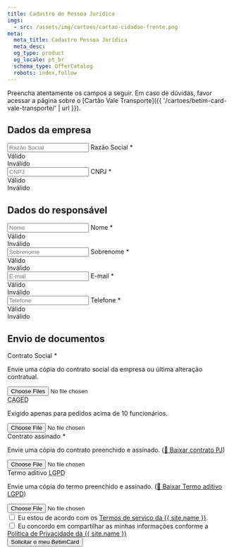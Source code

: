```yaml
---
title: Cadastro de Pessoa Jurídica
imgs: 
  - src: /assets/img/cartoes/cartao-cidadao-frente.png
meta:
  meta_title: Cadastro Pessoa Jurídica
  meta_desc: 
  og_type: product
  og_locale: pt_br
  schema_type: OfferCatalog
  robots: index,follow
---
```

Preencha atentamente os campos a seguir.
Em caso de dúvidas, favor acessar a página sobre o [Cartão Vale Transporte]({{ '/cartoes/betim-card-vale-transporte/' | url }}).
<form class="authentication-form" name="form-signup-company" id="form-signup" action="{{ site.api.form_pj }}" enctype="multipart/form-data" method="post" onsubmit="return validateForm()">
  <div class="row g-3 mb-3">
    <div class="col-12 ">
      <h2 class="fs-3">Dados da empresa</h2>
      <input type="hidden" name="cddc-shield">
    </div>
    <div class="col-md-6 col-lg-6">
      <div class="input-group has-validation">
        <span class="input-group-text">
          <i class="icon-xs" data-feather="user"></i>
        </span>
        <div class="form-floating flex-fill">
          <input type="text" autocomplete="organization" class="form-control" id="organization" name="organization" placeholder="Razão Social" required>
          <label for="organization" class="fw-medium form-label">Razão Social<span class="text-danger"> *</span></label>
        </div>
        <div class="valid-feedback">
          Válido
        </div>
        <div class="invalid-feedback">
          Inválido
        </div>
      </div>
    </div>
    <div class="col-md-6 col-lg-6">
      <div class="input-group has-validation">
        <span class="input-group-text">
          <i class="icon-xs" data-feather="user"></i>
        </span>
        <div class="form-floating flex-fill">
          <input type="text" inputmode="numeric" pattern="[0-9]{14}" autocomplete="id_tax" class="form-control" id="id_tax" name="id_tax" placeholder="CNPJ" required>
          <label for="id_tax" class="fw-medium form-label">CNPJ<span class="text-danger"> *</span></label>
        </div>
        <div class="valid-feedback">
          Válido
        </div>
        <div class="invalid-feedback">
          Inválido
        </div>
      </div>
    </div>
  </div>
  <div class="row g-3 mb-3">
    <div class="col-12 ">
      <h2 class="fs-3">Dados do responsável</h2>
      <input type="hidden" name="cddc-shield">
    </div>
    <div class="col-md-6 col-lg-6">
      <div class="input-group has-validation">
        <span class="input-group-text">
          <i class="icon-xs" data-feather="user"></i>
        </span>
        <div class="form-floating flex-fill">
          <input type="text" autocomplete="given-name" class="form-control" id="given-name" name="given-name" placeholder="Nome" required>
          <label for="given-name" class="fw-medium form-label ">Nome<span class="text-danger"> *</span></label>
        </div>
        <div class="valid-feedback">
          Válido
        </div>
        <div class="invalid-feedback">
          Inválido
        </div>
      </div>
    </div>
    <div class="col-md-6 col-lg-6">
      <div class="input-group has-validation">
        <span class="input-group-text">
          <i class="icon-xs" data-feather="user"></i>
        </span>
        <div class="form-floating flex-fill">
          <input type="text" autocomplete="family-name" class="form-control" id="family-name" name="family-name" placeholder="Sobrenome" required>
          <label for="family-name" class="fw-medium form-label">Sobrenome<span class="text-danger"> *</span></label>
        </div>
        <div class="valid-feedback">
          Válido
        </div>
        <div class="invalid-feedback">
          Inválido
        </div>
      </div>
    </div>
    <div class="col-md-6 col-lg-12">
      <div class="input-group has-validation">
        <span class="input-group-text">
          <i class="icon-xs" data-feather="mail"></i>
        </span>
        <div class="form-floating flex-fill">
          <input type="email" autocomplete="email" inputmode="email" class="form-control" id="email" name="email" placeholder="E-mail" required>
          <label for="email" class="fw-medium form-label">E-mail<span class="text-danger"> *</span></label>
        </div>
        <div class="valid-feedback">
          Válido
        </div>
        <div class="invalid-feedback">
          Inválido
        </div>
      </div>
    </div>
    <div class="col-md-6 col-lg-12">
      <div class="input-group has-validation">
        <span class="input-group-text">
          <i class="icon-xs" data-feather="phone"></i>
        </span>
        <div class="form-floating flex-fill">
          <input name="tel-national" autocomplete="tel-national" type="text" inputmode="numeric" pattern="[0-9]{8,15}" aria-label="tel-national" class="form-control" placeholder="Telefone" required>
          <label for="tel-national" class="fw-medium form-label">Telefone<span class="text-danger"> *</span></label>
        </div>
        <div class="valid-feedback">
          Válido
        </div>
        <div class="invalid-feedback">
          Inválido
        </div>
      </div>
    </div>
  </div>
  <div class="row row-cols-1 g-3 mb-3">
    <div class="col">
      <h2 class="fs-3">Envio de documentos</h2>
    </div>
    <div class="col mb-3">
      <div class="form-item">
        <label for="file_contratosocial" class="fs-5">Contrato Social <i class="text-danger">*</i></label>
        <p class="fs-13 mb-2">Envie uma cópia do contrato social da empresa ou última alteração contratual.</p>
        <input class="form-control px-0" type="file" accept="image/*, .pdf, capture=camera" name="file_contratosocial[]" multiple required>
      </div>
    </div>
    <div class="col mb-3">
      <div class="form-item">
        <label for="file_caged" class="fs-5"><abbr title="Cadastro Geral de Empregados e Desempregados">CAGED</abbr></label>
        <p class="fs-13 mb-2">Exigido apenas para pedidos acima de 10 funcionários.</p>
        <input class="form-control px-0" type="file" accept="image/*, .pdf, capture=camera" name="file_caged[]">
      </div>
    </div>
    <div class="col mb-3">
      <div class="form-item">
        <label for="file_contrato" class="fs-5">Contrato assinado <i class="text-danger">*</i></label>
        <p class="fs-13 mb-2">Envie uma cópia do contrato preenchido e assinado. (<a href="{{ info.documents.contrato_pj | cdn2 }}" target="_blank" rel="noopener noreferrer">📎 Baixar contrato PJ</a>)</p>
        <input class="form-control px-0" type="file" accept="image/*, .pdf, capture=camera" name="file_contrato[]" required>
      </div>
    </div>
    <div class="col mb-3">
      <div class="form-item">
        <label for="file_lgpd" class="fs-5">Termo aditivo <abbr title="Lei Geral de Proteção de Dados">LGPD</abbr></label>
        <p class="fs-13 mb-2">Envie uma cópia do termo preenchido e assinado. (<a href="{{ info.documents.termo_lgpd | cdn2 }}" target="_blank" rel="noopener noreferrer">📎 Baixar Termo aditivo LGPD</a>)</p>
        <input class="form-control px-0" type="file" accept="image/*, .pdf, capture=camera" name="file_lgpd[]">
      </div>
    </div>
  </div>
  <div class="row row-cols-1 g-3 mb-3">
    <div class="col">
      <div class="form-check">
        <input class="form-check-input" type="checkbox" value="Sim" id="consentimento_termos" name="consentimento_termos" required>
        <label class="form-check-label" for="consentimento_termos">
          Eu estou de acordo com os <a href="{{ '/politicas/termos-de-servico/' | url }}" target="_blank">Termos de serviço da {{ site.name }}</a>.
        </label>
      </div>                                                    
    </div>
    <div class="col">
      <div class="form-check">
        <input class="form-check-input" type="checkbox" value="Sim" id="consentimento_lgpd" name="consentimento_lgpd" required>
        <label class="form-check-label" for="consentimento_lgpd">
          Eu concordo em compartilhar as minhas informações conforme a <a href="{{ '/politicas/privacidade/' | url }}" target="_blank">Política de Privacidade da {{ site.name }}</a>
        </label>
      </div>                                                    
    </div>
    <div class="col">
      <button id="submitBtn" type="submit" class="btn btn-dark w-100">
        Solicitar o meu BetimCard
        <i class="bi bi-send text-white"></i>
      </button>
    </div>
    <div class="col">
      <div class="cf-turnstile" data-sitekey="0x4AAAAAAAMaYThsKniElpfO"></div>
    </div>
  </div>
</form>